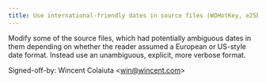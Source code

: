 ```yaml
---
title: Use international-friendly dates in source files (WOHotKey, e25bb7c)
---
```


Modify some of the source files, which had potentially ambiguous dates in them depending on whether the reader assumed a European or US-style date format. Instead use an unambiguous, explicit, more verbose format.

Signed-off-by: Wincent Colaiuta &lt;win@wincent.com&gt;
